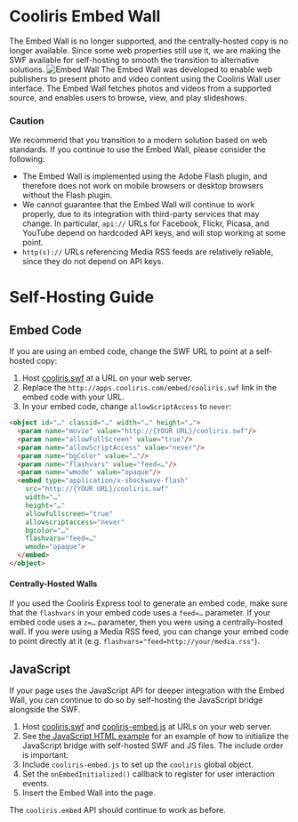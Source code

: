Cooliris Embed Wall
==========

The Embed Wall is no longer supported, and the centrally-hosted copy is no longer available. Since some web properties still use it, we are making the SWF available for self-hosting to smooth the transition to alternative solutions.
![Embed Wall](images/screenshot.jpg)
The Embed Wall was developed to enable web publishers to present photo and video content using the Cooliris Wall user interface. The Embed Wall fetches photos and videos from a supported source, and enables users to browse, view, and play slideshows.
### Caution

We recommend that you transition to a modern solution based on web standards. If you continue to use the Embed Wall, please consider the following:

* The Embed Wall is implemented using the Adobe Flash plugin, and therefore does not work on mobile browsers or desktop browsers without the Flash plugin.
* We cannot guarantee that the Embed Wall will continue to work properly, due to its integration with third-party services that may change. In particular, `api://` URLs for Facebook, Flickr, Picasa, and YouTube depend on hardcoded API keys, and will stop working at some point.
* `http(s)://` URLs referencing Media RSS feeds are relatively reliable, since they do not depend on API keys.

# Self-Hosting Guide

## Embed Code

If you are using an embed code, change the SWF URL to point at a self-hosted copy:

1. Host [cooliris.swf](cooliris.swf) at a URL on your web server.
2. Replace the `http://apps.cooliris.com/embed/cooliris.swf` link in the embed code with your URL.
3. In your embed code, change `allowScriptAccess` to `never`:
```html
<object id="…" classid="…" width="…" height="…">
  <param name="movie" value="http://{YOUR URL}/cooliris.swf"/>
  <param name="allowFullScreen" value="true"/>
  <param name="allowScriptAccess" value="never"/>
  <param name="bgColor" value="…"/>
  <param name="flashvars" value="feed=…"/>
  <param name="wmode" value="opaque"/>
  <embed type="application/x-shockwave-flash"
    src="http://{YOUR URL}/cooliris.swf"
    width="…"
    height="…"
    allowfullscreen="true"
    allowscriptaccess="never"
    bgcolor="…"
    flashvars="feed=…"
    wmode="opaque">
  </embed> 
</object> 
```

#### Centrally-Hosted Walls

If you used the Cooliris Express tool to generate an embed code, make sure that the `flashvars` in your embed code uses a `feed=…` parameter. If your embed code uses a `z=…` parameter, then you were using a centrally-hosted wall. If you were using a Media RSS feed, you can change your embed code to point directly at it (e.g. `flashvars="feed=http://your/media.rss"`).

## JavaScript

If your page uses the JavaScript API for deeper integration with the Embed Wall, you can continue to do so by self-hosting the JavaScript bridge alongside the SWF.

1. Host [cooliris.swf](cooliris.swf) and [cooliris-embed.js](js/cooliris-embed.js) at URLs on your web server.
2. See [the JavaScript HTML example](js/example.html) for an example of how to initialize the JavaScript bridge with self-hosted SWF and JS files. The include order is important:
  1. Include `cooliris-embed.js` to set up the `cooliris` global object.
  2. Set the `onEmbedInitialized()` callback to register for user interaction events.
  3. Insert the Embed Wall into the page.

The `cooliris.embed` API should continue to work as before.
